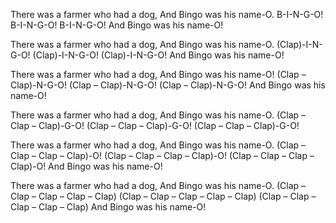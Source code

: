There was a farmer who had a dog, And Bingo was his name-O. B-I-N-G-O! B-I-N-G-O! B-I-N-G-O! And
Bingo was his name-O!

There was a farmer who had a dog, And Bingo was his name-O. (Clap)-I-N-G-O! (Clap)-I-N-G-O!
(Clap)-I-N-G-O! And Bingo was his name-O!

There was a farmer who had a dog, And Bingo was his name-O! (Clap – Clap)-N-G-O! (Clap –
Clap)-N-G-O! (Clap – Clap)-N-G-O! And Bingo was his name-O!

There was a farmer who had a dog, And Bingo was his name-O. (Clap – Clap – Clap)-G-O! (Clap – Clap –
Clap)-G-O! (Clap – Clap – Clap)-G-O!

There was a farmer who had a dog, And Bingo was his name-O. (Clap – Clap – Clap – Clap)-O! (Clap –
Clap – Clap – Clap)-O! (Clap – Clap – Clap – Clap)-O! And Bingo was his name-O!

There was a farmer who had a dog, And Bingo was his name-O. (Clap – Clap – Clap – Clap – Clap) (Clap
– Clap – Clap – Clap – Clap) (Clap – Clap – Clap – Clap – Clap) And Bingo was his name-O!
